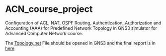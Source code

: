 # ACN_course_project
Configuration of ACL, NAT, OSPF Routing, Authentication, Authorization and Accounting (AAA) for Predefined Network Topology in GNS3 simulator for Advanced Computer Network course.

The [Topology.net](topology.net) File should be opened in GNS3 and the final report is in [here](https://github.com/vahidzolf/ACN_course_project/blob/master/Final%20Report/ACN-GN3-Document.pdf)
